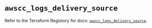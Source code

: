 # `awscc_logs_delivery_source`

Refer to the Terraform Registory for docs: [`awscc_logs_delivery_source`](https://registry.terraform.io/providers/hashicorp/awscc/0.70.0/docs/resources/logs_delivery_source).
